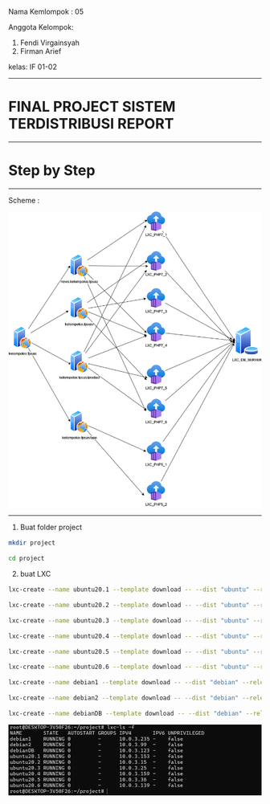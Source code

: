 Nama Kemlompok : 05

Anggota Kelompok:
1. Fendi Virgainsyah
2. Firman Arief

kelas: IF 01-02

------
# FINAL PROJECT SISTEM TERDISTRIBUSI REPORT
------
# Step by Step

------

Scheme :

![00_scheme](asset/setup.png)

------
1. Buat folder project
```bash
mkdir project
```
```bash
cd project
```

2.	buat LXC
```bash
lxc-create --name ubuntu20.1 --template download -- --dist "ubuntu" --release "focal" --arch amd64
```
```bash
lxc-create --name ubuntu20.2 --template download -- --dist "ubuntu" --release "focal" --arch amd64
```
```bash
lxc-create --name ubuntu20.3 --template download -- --dist "ubuntu" --release "focal" --arch amd64
```
```bash
lxc-create --name ubuntu20.4 --template download -- --dist "ubuntu" --release "focal" --arch amd64
```
```bash
lxc-create --name ubuntu20.5 --template download -- --dist "ubuntu" --release "focal" --arch amd64
```
```bash
lxc-create --name ubuntu20.6 --template download -- --dist "ubuntu" --release "focal" --arch amd64
```
```bash
lxc-create --name debian1 --template download -- --dist "debian" --release "buster" --arch amd64
```
```bash
lxc-create --name debian2 --template download -- --dist "debian" --release "buster" --arch amd64
```
```bash
lxc-create --name debianDB --template download -- --dist "debian" --release "buster" --arch amd64
```
![Alt text](./asset/continer.png)